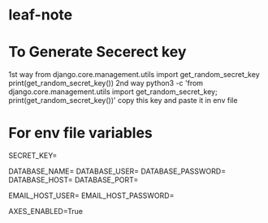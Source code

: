 # leaf-note
# To Generate Secerect key
1st way
from django.core.management.utils import get_random_secret_key
print(get_random_secret_key())
2nd way
python3 -c 'from django.core.management.utils import get_random_secret_key; print(get_random_secret_key())'
copy this key and paste it in env file
# For env file variables
SECRET_KEY=

DATABASE_NAME=
DATABASE_USER=
DATABASE_PASSWORD=
DATABASE_HOST=
DATABASE_PORT=

EMAIL_HOST_USER=
EMAIL_HOST_PASSWORD=

AXES_ENABLED=True
